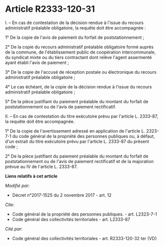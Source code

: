 # Article R2333-120-31

I. – En cas de contestation de la décision rendue à l'issue du recours administratif préalable obligatoire, la requête doit
être accompagnée :

1° De la copie de l'avis de paiement du forfait de poststationnement ;

2° De la copie du recours administratif préalable obligatoire formé auprès de la commune, de l'établissement public de
coopération intercommunale, du syndicat mixte ou du tiers contractant dont relève l'agent assermenté ayant établi l'avis de
paiement ;

3° De la copie de l'accusé de réception postale ou électronique du recours administratif préalable obligatoire ;

4° Le cas échéant, de la copie de la décision rendue à l'issue du recours administratif préalable obligatoire ;

5° De la pièce justifiant du paiement préalable du montant du forfait de poststationnement ou de l'avis de paiement
rectificatif.

II. – En cas de contestation du titre exécutoire prévu par l'article L. 2333-87, la requête doit être accompagnée.

1° De la copie de l'avertissement adressé en application de l'article L. 2323-7-1 du code général de la propriété des
personnes publiques ou, à défaut, d'un extrait du titre exécutoire prévu par l'article L. 2333-87 du présent code ;

2° De la pièce justifiant du paiement préalable du montant du forfait de poststationnement ou de l'avis de paiement
rectificatif et de la majoration prévue au IV de l'article L. 2333-87.

**Liens relatifs à cet article**

_Modifié par_:

  - Décret n°2017-1525 du 2 novembre 2017 - art. 12

_Cite_:

  - Code général de la propriété des personnes publiques. - art. L2323-7-1
  - Code général des collectivités territoriales - art. L2333-87

_Cité par_:

  - Code général des collectivités territoriales - art. R2333-120-32 ter (VD)
